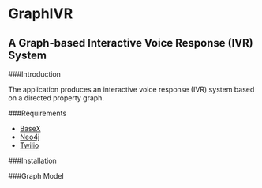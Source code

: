 # GraphIVR
## A Graph-based Interactive Voice Response (IVR) System

###Introduction

The application produces an interactive voice response (IVR) system based on a directed property graph.

###Requirements

* [BaseX](http://basex.org/)
* [Neo4j](https://neo4j.com/)
* [Twilio](https://www.twilio.com/)

###Installation


###Graph Model
